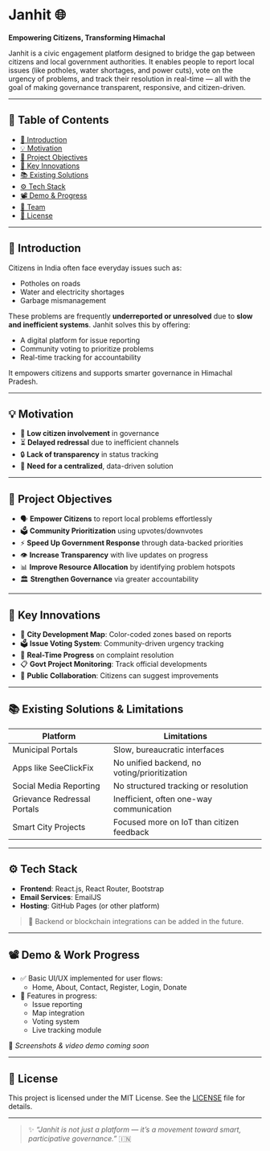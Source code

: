 # Janhit 🌐  
**Empowering Citizens, Transforming Himachal**

Janhit is a civic engagement platform designed to bridge the gap between citizens and local government authorities. It enables people to report local issues (like potholes, water shortages, and power cuts), vote on the urgency of problems, and track their resolution in real-time — all with the goal of making governance transparent, responsive, and citizen-driven.

---

## 📌 Table of Contents

- [🎯 Introduction](#-introduction)
- [💡 Motivation](#-motivation)
- [🎯 Project Objectives](#-project-objectives)
- [🚀 Key Innovations](#-key-innovations)
- [📚 Existing Solutions](#-existing-solutions)
- [⚙️ Tech Stack](#️-tech-stack)
- [📽️ Demo & Progress](#️-demo--progress)
- [👥 Team](#-team)
- [📄 License](#-license)

---

## 🎯 Introduction

Citizens in India often face everyday issues such as:
- Potholes on roads  
- Water and electricity shortages  
- Garbage mismanagement  

These problems are frequently **underreported or unresolved** due to **slow and inefficient systems**. Janhit solves this by offering:
- A digital platform for issue reporting  
- Community voting to prioritize problems  
- Real-time tracking for accountability  

It empowers citizens and supports smarter governance in Himachal Pradesh.

---

## 💡 Motivation

- 🚫 **Low citizen involvement** in governance
- ⏳ **Delayed redressal** due to inefficient channels
- 🔒 **Lack of transparency** in status tracking
- 🎯 **Need for a centralized**, data-driven solution

---

## 🎯 Project Objectives

- 🗣️ **Empower Citizens** to report local problems effortlessly  
- 🗳️ **Community Prioritization** using upvotes/downvotes  
- ⚡ **Speed Up Government Response** through data-backed priorities  
- 👁️ **Increase Transparency** with live updates on progress  
- 📊 **Improve Resource Allocation** by identifying problem hotspots  
- 🏛️ **Strengthen Governance** via greater accountability  

---

## 🚀 Key Innovations

- 📍 **City Development Map**: Color-coded zones based on reports  
- 🗳️ **Issue Voting System**: Community-driven urgency tracking  
- 🔄 **Real-Time Progress** on complaint resolution  
- 📋 **Govt Project Monitoring**: Track official developments  
- 👥 **Public Collaboration**: Citizens can suggest improvements  

---

## 📚 Existing Solutions & Limitations

| Platform                  | Limitations                                             |
|--------------------------|---------------------------------------------------------|
| Municipal Portals        | Slow, bureaucratic interfaces                           |
| Apps like SeeClickFix    | No unified backend, no voting/prioritization            |
| Social Media Reporting   | No structured tracking or resolution                    |
| Grievance Redressal Portals | Inefficient, often one-way communication               |
| Smart City Projects      | Focused more on IoT than citizen feedback               |

---

## ⚙️ Tech Stack

- **Frontend**: React.js, React Router, Bootstrap  
- **Email Services**: EmailJS  
- **Hosting**: GitHub Pages (or other platform)  
> 🔖 Backend or blockchain integrations can be added in the future.

---

## 📽️ Demo & Work Progress

- ✅ Basic UI/UX implemented for user flows:  
  - Home, About, Contact, Register, Login, Donate
- 🔄 Features in progress:
  - Issue reporting
  - Map integration
  - Voting system
  - Live tracking module

📸 *Screenshots & video demo coming soon*

---

## 📄 License

This project is licensed under the MIT License. See the [LICENSE](LICENSE) file for details.

---

> ✨ *“Janhit is not just a platform — it’s a movement toward smart, participative governance.”* 🇮🇳
